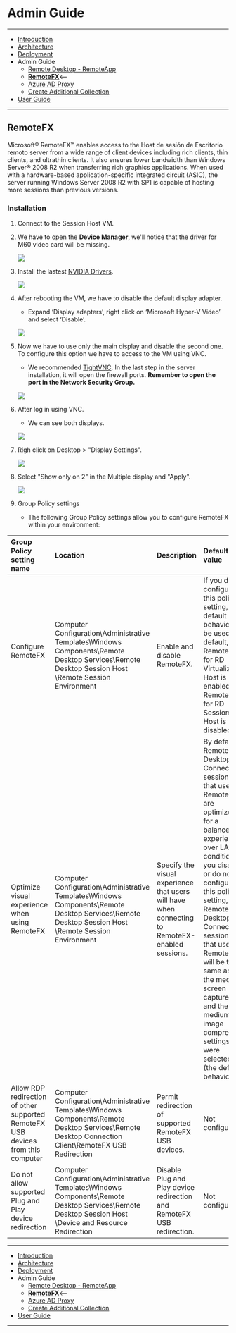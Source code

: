 # Admin Guide
---
* [Introduction](./README.md)
* [Architecture](./ArchitectureDiagram.md)
* [Deployment](./Deployment-basic.md)
* Admin Guide
    * [Remote Desktop - RemoteApp](./RemoteDesktopRemoteApp.md)
    * **[RemoteFX](./RemoteFX.md)**<--
    * [Azure AD Proxy](./AzureADProxy.md)
    * [Create Additional Collection](./CreateSessionCollection.md)
* [User Guide](./UserAccess.md) 
---

## RemoteFX

Microsoft® RemoteFX™ enables access to the Host de sesión de Escritorio remoto server from a wide range of client devices including rich clients, thin clients, and ultrathin clients. It also ensures lower bandwidth than Windows Server® 2008 R2 when transferring rich graphics applications. When used with a hardware-based application-specific integrated circuit (ASIC), the server running Windows Server 2008 R2 with SP1 is capable of hosting more sessions than previous versions.

### Installation

1. Connect to the Session Host VM.

2. We have to open the **Device Manager**, we'll notice that the driver for M60 video card will be missing.

   ![](./images/remote1.png)

3. Install the lastest [NVIDIA Drivers](http://www.nvidia.com/download/index.aspx).
         
    ![](./images/remote2.png)

4. After rebooting the VM, we have to disable the default display adapter.
    * Expand ‘Display adapters’, right click on ‘Microsoft Hyper-V Video’ and select ‘Disable’. 
    
    ![](./images/remote3.png)

5. Now we have to use only the main display and disable the second one. To configure this option we have to access to the VM using VNC.
    * We recommended [TightVNC](http://www.tightvnc.com/download.php). In the last step in the server installation, it will open the firewall ports. **Remember to open the port in the Network Security Group.**

    ![](./images/remote4.png)

6. After log in using VNC. 
    * We can see both displays.
     
     ![](./images/remote5.png)
    
7. Righ click on Desktop > "Display Settings".

     ![](./images/remote6.png)
8. Select "Show only on 2" in the Multiple display and "Apply".

    ![](./images/remote7.png)
    
    
9. Group Policy settings
   * The following Group Policy settings allow you to configure RemoteFX within your environment:   

| Group Policy setting name | Location | Description | Default value |
| :---  | :---  | :--- | :---  |
| Configure RemoteFX        | Computer Configuration\Administrative Templates\Windows Components\Remote Desktop Services\Remote Desktop Session Host \Remote Session Environment | Enable and disable RemoteFX. | If you do not configure this policy setting, the default behavior will be used. By default, RemoteFX for RD Virtualization Host is enabled and RemoteFX for RD Session Host is disabled. |
| Optimize visual experience when using RemoteFX | Computer Configuration\Administrative Templates\Windows Components\Remote Desktop Services\Remote Desktop Session Host \Remote Session Environment | Specify the visual experience that users will have when connecting to RemoteFX-enabled sessions. | By default, Remote Desktop Connection sessions that use RemoteFX are optimized for a balanced experience over LAN conditions. If you disable or do not configure this policy setting, Remote Desktop Connection sessions that use RemoteFX will be the same as if the medium screen capture rate and the medium image compression settings were selected (the default behavior). |
|Allow RDP redirection of other supported RemoteFX USB devices from this computer | Computer Configuration\Administrative Templates\Windows Components\Remote Desktop Services\Remote Desktop Connection Client\RemoteFX USB Redirection | Permit redirection of supported RemoteFX USB devices. | Not configured |
| Do not allow supported Plug and Play device redirection | Computer Configuration\Administrative Templates\Windows Components\Remote Desktop Services\Remote Desktop Session Host \Device and Resource Redirection | Disable Plug and Play device redirection and RemoteFX USB redirection. | Not configured |

---
* [Introduction](./README.md)
* [Architecture](./ArchitectureDiagram.md)
* [Deployment](./Deployment-basic.md)
* Admin Guide
    * [Remote Desktop - RemoteApp](./RemoteDesktopRemoteApp.md)
    * **[RemoteFX](./RemoteFX.md)**<--
    * [Azure AD Proxy](./AzureADProxy.md)
    * [Create Additional Collection](./CreateSessionCollection.md)
* [User Guide](./UserAccess.md) 
---